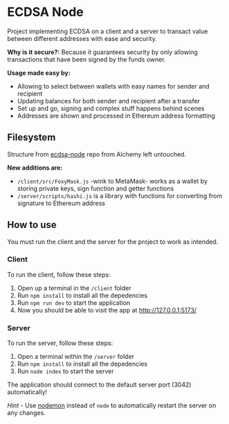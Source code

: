 # ECDSA Node

Project implementing ECDSA on a client and a server to transact value between different addresses with ease and security.

**Why is it secure?:** Because it guarantees security by only allowing transactions that have been signed by the funds owner.

**Usage made easy by:**

- Allowing to select between wallets with easy names for sender and recipient
- Updating balances for both sender and recipient after a transfer
- Set up and go, signing and complex stuff happens behind scenes
- Addresses are shown and processed in Ethereum address formatting

## Filesystem

Structure from [ecdsa-node](https://github.com/alchemyplatform/ecdsa-node) repo from Alchemy left untouched.

**New additions are:**

- `/client/src/FoxyMask.js` -wink to MetaMask- works as a wallet by storing private keys, sign function and getter functions
- `/server/scripts/hashi.js` is a library with functions for converting from signature to Ethereum address

## How to use

You must run the client and the server for the project to work as intended.

### Client

To run the client, follow these steps:

1. Open up a terminal in the `/client` folder
2. Run `npm install` to install all the depedencies
3. Run `npm run dev` to start the application
4. Now you should be able to visit the app at http://127.0.0.1:5173/

### Server

To run the server, follow these steps:

1. Open a terminal within the `/server` folder
2. Run `npm install` to install all the depedencies
3. Run `node index` to start the server

The application should connect to the default server port (3042) automatically!

_Hint_ - Use [nodemon](https://www.npmjs.com/package/nodemon) instead of `node` to automatically restart the server on any changes.
